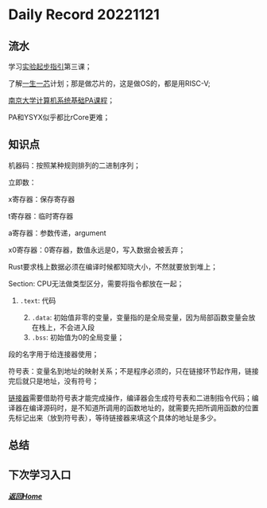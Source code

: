 
Daily Record 20221121
=====================

## 流水

 学习[实验起步指引](https://os2edu.cn/course/106)第三课； 

了解[一生一芯](https://ysyx.oscc.cc/docs/schedule-origin.html)计划；那是做芯片的，这是做OS的，都是用RISC-V;

[南京大学计算机系统基础PA课程](https://ysyx.oscc.cc/docs/ics-pa/)；

PA和YSYX似乎都比rCore更难；

## 知识点

机器码：按照某种规则排列的二进制序列；

立即数：

x寄存器：保存寄存器

t寄存器：临时寄存器

a寄存器：参数传递，argument

x0寄存器：0寄存器，数值永远是0，写入数据会被丢弃；

Rust要求栈上数据必须在编译时候都知晓大小，不然就要放到堆上；

Section: CPU无法做类型区分，需要将指令都放在一起；

1. `.text`: 代码

 	2. `.data`: 初始值非零的变量，变量指的是全局变量，因为局部函数变量会放在栈上，不会进入段
 	3. `.bss`: 初始值为0的全局变量；

段的名字用于给连接器使用；

符号表：变量名到地址的映射关系；不是程序必须的，只在链接环节起作用，链接完后就只是地址，没有符号；

[链接器](https://www.bilibili.com/video/BV1XP411c7bL/?spm_id_from=333.999.0.0&vd_source=b9d717895f96b446904b871f41330bb5)需要借助符号表才能完成操作，编译器会生成符号表和二进制指令代码；编译器在编译源码时，是不知道所调用的函数地址的，就需要先把所调用函数的位置先标记出来（放到符号表），等待链接器来填这个具体的地址是多少。

## 总结



## 下次学习入口



##### [返回Home](../../../README.md)


